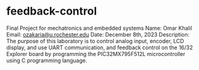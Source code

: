 # feedback-control
Final Project for mechatronics and embedded systems
Name: Omar Khalil
Email: ozakaria@u.rochester.edu
Date: December 8th, 2023
Description: The purpose of this laboratory is to control analog input, encoder, LCD display, and use UART communication, and feedback control on the 16/32 Explorer board by 
programming the PIC32MX795F512L microcontroller using C programming language.
